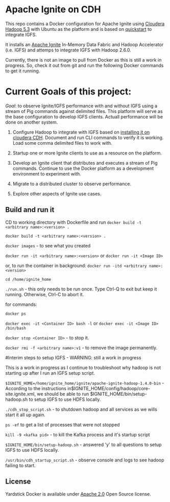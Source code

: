 # Apache Ignite on CDH
This repo contains a Docker configuration for Apache Ignite using [Cloudera Hadoop 5.3](http://www.cloudera.com/content/www/en-us/documentation/enterprise/5-3-x/topics/introduction.html) with Ubuntu as the platform and is based on [quickstart](https://github.com/caioquirino/docker-cloudera-quickstart) to integrate IGFS.

It installs an [Apache Ignite](https://ignite.apache.org/) In-Memory Data Fabric and Hadoop Accelerator (i.e. IGFS) and attemps to integrate IGFS with Hadoop 2.6.0.

Currently, there is not an image to pull from Docker as this is still a work in progress. So, check it out from git and run the following Docker commands to get it running. 


# Current Goals of this project: 

*Goal*: to observe Ignite/IGFS performance with and without IGFS using a stream of Pig commands against delimited files. This platform will serve as the base configuration to develop IGFS clients. Actuall performance will be done on another system. 

1) Configure Hadoop to integrate with IGFS based on [installing it on cloudera CDH](https://apacheignite.readme.io/docs/installing-on-cloudera-cdh). Document and run CLI commands to verify it is working. Load some comma delimited files to work with.

2) Startup one or more Ignite clients to use as a resource on the platform.

3) Develop an Ignite client that distributes and executes a stream of Pig commands. Continue to use the Docker platform as a development environment to experiment with. 

4) Migrate to a distributed cluster to observe performance. 

5) Explore other aspects of Ignite use cases. 


## Build and run it 
CD to working directory with Dockerfile and run `docker build -t <arbitrary name>:<version> .` 

`docker build -t <arbitrary name>:<version> .`

`docker images` - to see what you created

`docker run -it <arbitrary name>:<version>` or `docker run -it <Image ID>` 

or, to run the container in background: `docker run -itd <arbitrary name>:<version>` 


`cd /home/ignite_home`

`./run.sh` - this only needs to be run once. Type Ctrl-Q to exit but keep it running. Otherwise, Ctrl-C to abort it. 

for commands:

`docker ps` 

`docker exec -it <Container ID> bash -l` or `docker exec -it <Image ID> /bin/bash`

`docker stop <Container ID>` - to stop it.

`docker rmi -f <arbitrary name>:v1` - to remove the image permanently.


#Interim steps to setup IGFS - WARNING: still a work in progress

This is a work in progress as I continue to troubleshoot why hadoop is not starting up after I run an IGFS setup script.

`$IGNITE_HOME=/home/ignite_home/ignite/apache-ignite-hadoop-1.4.0-bin` - According to the instructions in ​$IGNITE_HOME/config/hadoop/core-site.ignite.xml, we should be able to run $IGNITE_HOME/bin/setup-hadoop.sh to setup IGFS to use HDFS locally.

`./cdh_stop_script.sh` - to shutdown hadoop and all services as we wills start it all up again. 
 
`ps -ef` to get a list of processes that were not stopped 

`kill -9 <kafka pid>` - to kill the Kafka process and it's startup script
 
`$IGNITE_HOME/bin/setup-hadoop.sh` - answered 'y' to all questions to setup IGFS to use HDFS locally. 

`/usr/bin/cdh_startup_script.sh` - observe console and logs to see hadoop failing to start. 



## License
Yardstick Docker is available under [Apache 2.0](http://www.apache.org/licenses/LICENSE-2.0.html) Open Source license.
